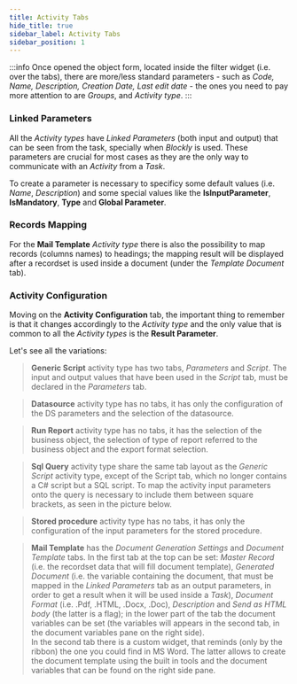 ```yaml
---
title: Activity Tabs
hide_title: true
sidebar_label: Activity Tabs
sidebar_position: 1
---
```


:::info
Once opened the object form, located inside the filter widget (i.e. over the tabs), there are more/less standard parameters - such as *Code, Name, Description, Creation Date, Last edit date* - the ones you need to pay more attention to are *Groups*, and *Activity type*.
:::

### Linked Parameters

All the *Activity types* have *Linked Parameters* (both input and output) that can be seen from the task, specially when *Blockly* is used. These parameters are crucial for most cases as they are the only way to communicate with an *Activity* from a *Task*.

To create a parameter is necessary to specificy some default values (i.e. *Name*, *Description*) and some special values like the **IsInputParameter**, **IsMandatory**, **Type** and **Global Parameter**.

### Records Mapping

For the **Mail Template** *Activity type* there is also the possibility to map records (columns names) to headings; the mapping result will be displayed after a recordset is used inside a document (under the *Template Document* tab).

### Activity Configuration

Moving on the **Activity Configuration** tab, the important thing to remember is that it changes accordingly to the *Activity type* and the only value that is common to all the *Activity types* is the **Result Parameter**.

Let's see all the variations:

> **Generic Script** activity type has two tabs, *Parameters* and *Script*. The input and output values that have been used in the *Script* tab, must be declared in the *Parameters* tab.

> **Datasource** activity type has no tabs, it has only the configuration of the DS parameters and the selection of the datasource.  

> **Run Report** activity type has no tabs, it has the selection of the business object, the selection of type of report referred to the business object and the export format selection.

> **Sql Query** activity type share the same tab layout as the *Generic Script* activity type, except of the Script tab, which no longer contains a C# script but a SQL script. To map the activity input parameters onto the query is necessary to include them between square brackets, as seen in the picture below.

> **Stored procedure** activity type has no tabs, it has only the configuration of the input parameters for the stored procedure. 

> **Mail Template** has the *Document Generation Settings* and *Document Template* tabs. In the first tab at the top can be set: *Master Record* (i.e. the recordset data that will fill document template), *Generated Document* (i.e. the variable containing the document, that must be mapped in the *Linked Parameters* tab as an output parameters, in order to get a result when it will be used inside a *Task*), *Document Format* (i.e. .Pdf, .HTML, .Docx, .Doc), *Description* and *Send as HTML body* (the latter is a flag); in the lower part of the tab the document variables can be set (the variables will appears in the second tab, in the document variables pane on the right side).  
In the second tab there is a custom widget, that reminds (only by the ribbon) the one you could find in MS Word. The latter allows to create the document template using the built in tools and the document variables that can be found on the right side pane.